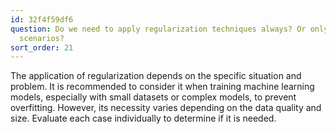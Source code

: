 ```yaml
---
id: 32f4f59df6
question: Do we need to apply regularization techniques always? Or only in certain
  scenarios?
sort_order: 21
---
```


The application of regularization depends on the specific situation and problem. It is recommended to consider it when training machine learning models, especially with small datasets or complex models, to prevent overfitting. However, its necessity varies depending on the data quality and size. Evaluate each case individually to determine if it is needed.
